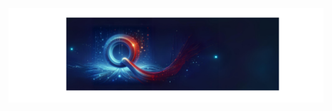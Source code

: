 <div align="center">
<img src="https://github.com/StefanGam/test-repo/blob/main/quantlet_design.png?raw=true" alt="Header Image" />
</div>

```
```
